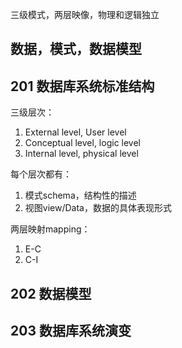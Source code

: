 三级模式，两层映像，物理和逻辑独立



## 数据，模式，数据模型

## 201 数据库系统标准结构

三级层次：

1. External level, User level
2. Conceptual level, logic level
3. Internal level, physical level

每个层次都有：

1. 模式schema，结构性的描述
2. 视图view/Data，数据的具体表现形式

两层映射mapping：

1. E-C
2. C-I



## 202 数据模型

## 203 数据库系统演变


